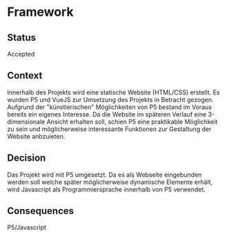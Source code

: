# Framework

## Status

Accepted

## Context

Innerhalb des Projekts wird eine statische Website (HTML/CSS) erstellt.
Es wurden P5 und VueJS zur Umsetzung des Projekts in Betracht gezogen. Aufgrund der "künstlerischen" Möglichkeiten von P5 bestand im Voraus bereits ein eigenes Interesse. Da die Website im späteren Verlauf eine 3-dimensionale Ansicht erhalten soll, schien P5 eine praktikable Möglichkeit zu sein und möglicherweise interessante Funktionen zur Gestaltung der Website anbzuieten.

## Decision

Das Projekt wird mit P5 umgesetzt. Da es als Webseite eingebunden werden soll welche später möglicherweise dynamische Elemente erhält, wird Javascript als Programmiersprache innerhalb von P5 verwendet.


## Consequences

P5/Javascript
